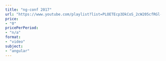 ```yaml
---
title: "ng-conf 2017"
url: "https://www.youtube.com/playlist?list=PLOETEcp3DkCoS_2cW205cfRGl-Xp5jw4K"
price: 
- "0"
pricePerPeriod: 
- "n/a"
format: 
- "video"
subject: 
- "angular"
---
```

